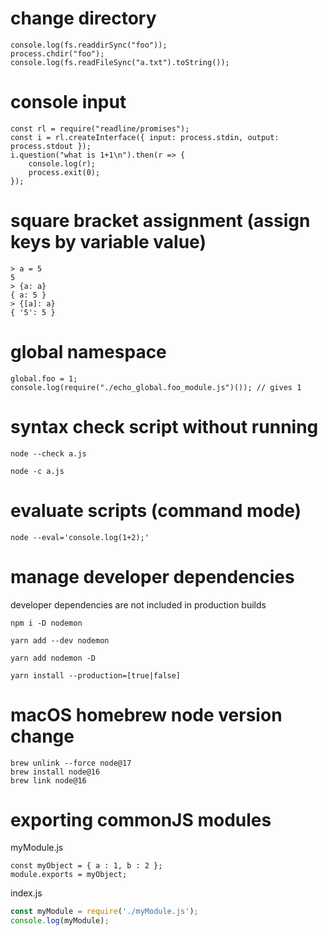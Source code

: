 # change directory

```
console.log(fs.readdirSync("foo"));
process.chdir("foo");
console.log(fs.readFileSync("a.txt").toString());
```

# console input

```
const rl = require("readline/promises");
const i = rl.createInterface({ input: process.stdin, output: process.stdout });
i.question("what is 1+1\n").then(r => {
	console.log(r);
	process.exit(0);
});
```


# square bracket assignment (assign keys by variable value)

```
> a = 5
5
> {a: a}
{ a: 5 }
> {[a]: a}
{ '5': 5 }
```

# global namespace

```
global.foo = 1;
console.log(require("./echo_global.foo_module.js")()); // gives 1
```

# syntax check script without running

`node --check a.js`

`node -c a.js`

# evaluate scripts (command mode)

`node --eval='console.log(1+2);'`

# manage developer dependencies

developer dependencies are not included in production builds

`npm i -D nodemon`

`yarn add --dev nodemon`

`yarn add nodemon -D`

`yarn install --production=[true|false]`

# macOS homebrew node version change

```
brew unlink --force node@17
brew install node@16
brew link node@16
```

# exporting commonJS modules

myModule.js

```
const myObject = { a : 1, b : 2 };
module.exports = myObject;
```

index.js

```javascript
const myModule = require('./myModule.js');
console.log(myModule);
```
